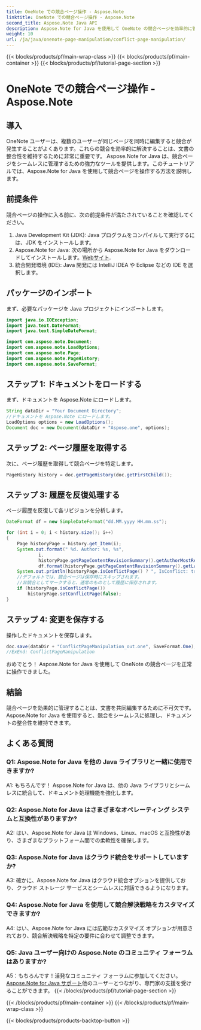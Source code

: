 ```yaml
---
title: OneNote での競合ページ操作 - Aspose.Note
linktitle: OneNote での競合ページ操作 - Aspose.Note
second_title: Aspose.Note Java API
description: Aspose.Note for Java を使用して OneNote の競合ページを効率的に管理する方法を学びます。ステップバイステップのガイダンスにより、競合をシームレスに解決します。
weight: 10
url: /ja/java/onenote-page-manipulation/conflict-page-manipulation/
---
```


{{< blocks/products/pf/main-wrap-class >}}
{{< blocks/products/pf/main-container >}}
{{< blocks/products/pf/tutorial-page-section >}}

# OneNote での競合ページ操作 - Aspose.Note

## 導入

OneNote ユーザーは、複数のユーザーが同じページを同時に編集すると競合が発生することがよくあります。これらの競合を効率的に解決することは、文書の整合性を維持するために非常に重要です。 Aspose.Note for Java は、競合ページをシームレスに管理するための強力なツールを提供します。このチュートリアルでは、Aspose.Note for Java を使用して競合ページを操作する方法を説明します。

## 前提条件

競合ページの操作に入る前に、次の前提条件が満たされていることを確認してください。

1. Java Development Kit (JDK): Java プログラムをコンパイルして実行するには、JDK をインストールします。
2. Aspose.Note for Java: 次の場所から Aspose.Note for Java をダウンロードしてインストールします。[Webサイト](https://releases.aspose.com/note/java/).
3. 統合開発環境 (IDE): Java 開発には IntelliJ IDEA や Eclipse などの IDE を選択します。

## パッケージのインポート

まず、必要なパッケージを Java プロジェクトにインポートします。

```java
import java.io.IOException;
import java.text.DateFormat;
import java.text.SimpleDateFormat;

import com.aspose.note.Document;
import com.aspose.note.LoadOptions;
import com.aspose.note.Page;
import com.aspose.note.PageHistory;
import com.aspose.note.SaveFormat;

```

## ステップ 1: ドキュメントをロードする

まず、ドキュメントを Aspose.Note にロードします。

```java
String dataDir = "Your Document Directory";
//ドキュメントを Aspose.Note にロードします。
LoadOptions options = new LoadOptions();
Document doc = new Document(dataDir + "Aspose.one", options);
```

## ステップ 2: ページ履歴を取得する

次に、ページ履歴を取得して競合ページを特定します。

```java
PageHistory history = doc.getPageHistory(doc.getFirstChild());
```

## ステップ 3: 履歴を反復処理する

ページ履歴を反復して各リビジョンを分析します。

```java
DateFormat df = new SimpleDateFormat("dd.MM.yyyy HH.mm.ss");

for (int i = 0; i < history.size(); i++)
{
    Page historyPage = history.get_Item(i);
    System.out.format(" %d. Author: %s, %s",
            i,
            historyPage.getPageContentRevisionSummary().getAuthorMostRecent(),
            df.format(historyPage.getPageContentRevisionSummary().getLastModifiedTime()));
    System.out.println(historyPage.isConflictPage() ? ", IsConflict: true" : "");
    //デフォルトでは、競合ページは保存時にスキップされます。
    //非競合としてマークすると、通常のものとして履歴に保存されます。
    if (historyPage.isConflictPage())
        historyPage.setConflictPage(false);
}
```

## ステップ 4: 変更を保存する

操作したドキュメントを保存します。

```java
doc.save(dataDir + "ConflictPageManipulation_out.one", SaveFormat.One);
//ExEnd: ConflictPageManipulation
```

おめでとう！ Aspose.Note for Java を使用して OneNote の競合ページを正常に操作できました。

## 結論

競合ページを効果的に管理することは、文書を共同編集するために不可欠です。 Aspose.Note for Java を使用すると、競合をシームレスに処理し、ドキュメントの整合性を維持できます。

## よくある質問

### Q1: Aspose.Note for Java を他の Java ライブラリと一緒に使用できますか?

A1: もちろんです！ Aspose.Note for Java は、他の Java ライブラリとシームレスに統合して、ドキュメント処理機能を強化します。

### Q2: Aspose.Note for Java はさまざまなオペレーティング システムと互換性がありますか?

A2: はい、Aspose.Note for Java は Windows、Linux、macOS と互換性があり、さまざまなプラットフォーム間での柔軟性を確保します。

### Q3: Aspose.Note for Java はクラウド統合をサポートしていますか?

A3: 確かに、Aspose.Note for Java はクラウド統合オプションを提供しており、クラウド ストレージ サービスとシームレスに対話できるようになります。

### Q4: Aspose.Note for Java を使用して競合解決戦略をカスタマイズできますか?

A4: はい、Aspose.Note for Java には広範なカスタマイズ オプションが用意されており、競合解決戦略を特定の要件に合わせて調整できます。

### Q5: Java ユーザー向けの Aspose.Note のコミュニティ フォーラムはありますか?

 A5：もちろんです！活発なコミュニティ フォーラムに参加してください。[Aspose.Note for Java サポート](https://forum.aspose.com/c/note/28)他のユーザーとつながり、専門家の支援を受けることができます。
{{< /blocks/products/pf/tutorial-page-section >}}

{{< /blocks/products/pf/main-container >}}
{{< /blocks/products/pf/main-wrap-class >}}

{{< blocks/products/products-backtop-button >}}
